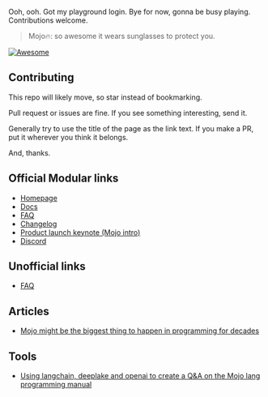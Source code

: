 Ooh, ooh. Got my playground login. Bye for now, gonna be busy playing. Contributions welcome.

> Mojo🔥: so awesome it wears sunglasses to protect you.

[![Awesome](https://awesome.re/badge-flat2.svg)](https://awesome.re)

## Contributing

This repo will likely move, so star instead of bookmarking.

Pull request or issues are fine. If you see something interesting, send it.

Generally try to use the title of the page as the link text. If you make a PR, put it wherever you think it belongs.

And, thanks.

## Official Modular links

- [Homepage](https://www.modular.com/mojo)
- [Docs](https://docs.modular.com/mojo/)
- [FAQ](https://docs.modular.com/mojo/faq.html)
- [Changelog](https://docs.modular.com/mojo/changelog.html)
- [Product launch keynote (Mojo intro)](https://www.youtube.com/watch?v=-3Kf2ZZU-dg)
- [Discord](https://discord.com/invite/modular)

## Unofficial links

- [FAQ](/faq.md)

## Articles

- [Mojo might be the biggest thing to happen in programming for decades](https://www.fast.ai/posts/2023-05-03-mojo-launch.html)

## Tools

- [Using langchain, deeplake and openai to create a Q&A on the Mojo lang programming manual](https://github.com/ngmisl/mojo-qa)
